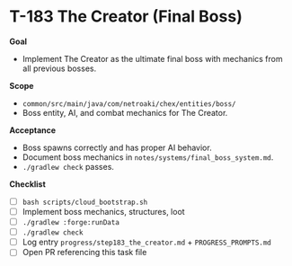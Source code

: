 # T-183 The Creator (Final Boss)

**Goal**

- Implement The Creator as the ultimate final boss with mechanics from all previous bosses.

**Scope**

- `common/src/main/java/com/netroaki/chex/entities/boss/`
- Boss entity, AI, and combat mechanics for The Creator.

**Acceptance**

- Boss spawns correctly and has proper AI behavior.
- Document boss mechanics in `notes/systems/final_boss_system.md`.
- `./gradlew check` passes.

**Checklist**

- [ ] `bash scripts/cloud_bootstrap.sh`
- [ ] Implement boss mechanics, structures, loot
- [ ] `./gradlew :forge:runData`
- [ ] `./gradlew check`
- [ ] Log entry `progress/step183_the_creator.md` + `PROGRESS_PROMPTS.md`
- [ ] Open PR referencing this task file

